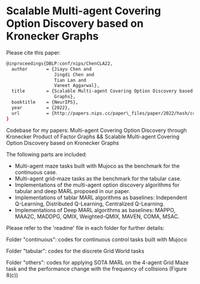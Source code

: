 # Scalable Multi-agent Covering Option Discovery based on Kronecker Graphs

Please cite this paper:
```bash
@inproceedings{DBLP:conf/nips/ChenCLA22,
  author       = {Jiayu Chen and
                  Jingdi Chen and
                  Tian Lan and
                  Vaneet Aggarwal},
  title        = {Scalable Multi-agent Covering Option Discovery based on Kronecker
                  Graphs},
  booktitle    = {NeurIPS},
  year         = {2022},
  url          = {http://papers.nips.cc/paper\_files/paper/2022/hash/c40d1e40dd121d0e7ba8e4ab65bca81b-Abstract-Conference.html}
}
```

Codebase for my papers: Multi-agent Covering Option Discovery through Kronecker Product of Factor Graphs && Scalable Multi-agent Covering Option Discovery based on Kronecker Graphs

The following parts are included:
- Multi-agent maze tasks built with Mujoco as the benchmark for the continuous case.
- Multi-agent grid-maze tasks as the benchmark for the tabular case.
- Implementations of the multi-agent option discovery algorithms for tabular and deep MARL proposed in our paper. 
- Implementations of tablar MARL algorithms as baselines: Independent Q-Learning, Distributed Q-Learning, Centralized Q-Learning.
- Implementations of Deep MARL algorithms as baselines: MAPPO, MAA2C, MADDPG, QMIX, Weighted-QMIX, MAVEN, COMA, MSAC.

Please refer to the 'readme' file in each folder for further details:  
  
Folder "continuous": codes for continuous control tasks built with Mujoco  
  
Folder "tabular": codes for the discrete Grid World tasks   
  
Folder "others": codes for applying SOTA MARL on the 4-agent Grid Maze task and the performance change with the frequency of collisions (Figure 8(c))
